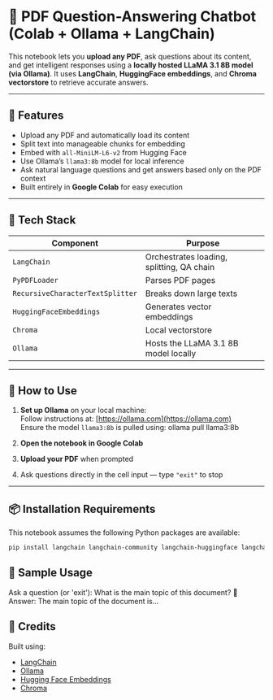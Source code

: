 # 🤖 PDF Question-Answering Chatbot (Colab + Ollama + LangChain)

This notebook lets you **upload any PDF**, ask questions about its content, and get intelligent responses using a **locally hosted LLaMA 3.1 8B model (via Ollama)**. It uses **LangChain**, **HuggingFace embeddings**, and **Chroma vectorstore** to retrieve accurate answers.

---

## 📌 Features

- Upload any PDF and automatically load its content
- Split text into manageable chunks for embedding
- Embed with `all-MiniLM-L6-v2` from Hugging Face
- Use Ollama’s `llama3:8b` model for local inference
- Ask natural language questions and get answers based only on the PDF context
- Built entirely in **Google Colab** for easy execution

---

## 🧩 Tech Stack

| Component           | Purpose                                 |
|---------------------|------------------------------------------|
| `LangChain`         | Orchestrates loading, splitting, QA chain |
| `PyPDFLoader`       | Parses PDF pages                         |
| `RecursiveCharacterTextSplitter` | Breaks down large texts     |
| `HuggingFaceEmbeddings` | Generates vector embeddings         |
| `Chroma`            | Local vectorstore                        |
| `Ollama`            | Hosts the LLaMA 3.1 8B model locally     |

---

## 🚀 How to Use

1. **Set up Ollama** on your local machine:  
   Follow instructions at: [https://ollama.com](https://ollama.com)  
   Ensure the model `llama3:8b` is pulled using:
   ollama pull llama3:8b
   
2. **Open the notebook in Google Colab**

3. **Upload your PDF** when prompted

4. Ask questions directly in the cell input — type `"exit"` to stop

---

## 📦 Installation Requirements

This notebook assumes the following Python packages are available:

```bash
pip install langchain langchain-community langchain-huggingface langchain-chroma ollama tqdm
```

## 📄 Sample Usage

Ask a question (or 'exit'): What is the main topic of this document?
🧠 Answer: The main topic of the document is...

## 🧠 Credits

Built using:
- [LangChain](https://www.langchain.com/)
- [Ollama](https://ollama.com/)
- [Hugging Face Embeddings](https://huggingface.co/)
- [Chroma](https://www.trychroma.com/)
